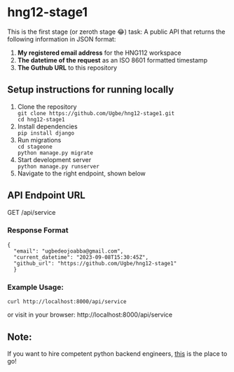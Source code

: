 # hng12-stage1
This is the first stage (or zeroth stage 😂) task: A public API that returns the following information in JSON format:
<ol>
  <li><b>My registered email address</b> for the HNG112 workspace</li>
  <li><b>The datetime of the request</b> as an ISO 8601 formatted timestamp</li>
  <li><b>The Guthub URL</b> to this repository</li>
</ol>

## Setup instructions for running locally
<ol>
  <li>Clone the repository</li>
  <code>git clone https://github.com/Ugbe/hng12-stage1.git
cd hng12-stage1</code>
  <li>Install dependencies</li>
  <code>pip install django</code>
  <li>Run migrations</li>
  <code>cd stageone
python manage.py migrate</code>
  <li>Start development server</li>
  <code>python manage.py runserver</code>
  <li>Navigate to the right endpoint, shown below</li>
</ol>

## API Endpoint URL
GET /api/service

### Response Format
    {
      "email": "ugbedeojoabba@gmail.com",
      "current_datetime": "2023-09-08T15:30:45Z",
      "github_url": "https://github.com/Ugbe/hng12-stage1"
      }

### Example Usage:
    curl http://localhost:8000/api/service
  or visit in your browser:
    http://localhost:8000/api/service
## Note:
If you want to hire competent python backend engineers, [this](https://hng.tech/hire/python-developers) is the place to go!
